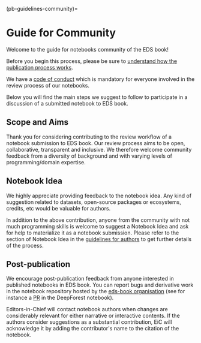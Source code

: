 (pb-guidelines-community)=

# Guide for Community
Welcome to the guide for notebooks community of the EDS book! 

Before you begin this process, please be sure to [understand how the publication process works](#contribute-notebooks).

We have a [code of conduct](https://raw.githubusercontent.com/alan-turing-institute/environmental-ds-book/master/CODE_OF_CONDUCT.md) which is mandatory for everyone involved in the review process of our notebooks.

Below you will find the main steps we suggest to follow to participate in a discussion of a submitted notebook to EDS book.

## Scope and Aims
Thank you for considering contributing to the review workflow of a notebook submission to EDS book.
Our review process aims to be open, collaborative, transparent and inclusive. 
We therefore welcome community feedback from a diversity of background and with varying levels of programming/domain expertise.

## Notebook Idea
We highly appreciate providing feedback to the notebook idea.
Any kind of suggestion related to datasets, open-source packages or ecosystems, credits, etc would be valuable for authors.  

In addition to the above contribution, anyone from the community with not much programming skills is welcome to suggest a Notebook Idea and ask for help to materialize it as a notebook submission.
Please refer to the section of Notebook Idea in the [guidelines for authors](#pb-guidelines-authors) to get further details of the process.

## Post-publication
We encourage post-publication feedback from anyone interested in published notebooks in EDS book.
You can report bugs and derivative work in the notebook repository hosted by the [eds-book organisation](https://github.com/eds-book) (see for instance a [PR](https://github.com/eds-book-gallery/forest-modelling-treecrown_deepforest/pull/1) in the DeepForest notebook). 

Editors-in-Chief will contact notebook authors when changes are considerably relevant for either narrative or interactive contents.
If the authors consider suggestions as a substantial contribution, EiC will acknowledge it by adding the contributor's name to the citation of the notebook.
